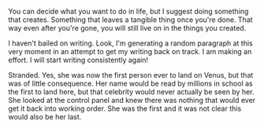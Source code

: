 You can decide what you want to do in life, but I suggest doing something that creates. 
Something that leaves a tangible thing once you're done. 
That way even after you're gone, you will still live on in the things you created.

I haven't bailed on writing. 
Look, I'm generating a random paragraph at this very moment in an attempt to get my writing back on track. 
I am making an effort. 
I will start writing consistently again!

Stranded. 
Yes, she was now the first person ever to land on Venus, but that was of little consequence. 
Her name would be read by millions in school as the first to land here, but that celebrity would never actually be seen by her. 
She looked at the control panel and knew there was nothing that would ever get it back into working order. 
She was the first and it was not clear this would also be her last.